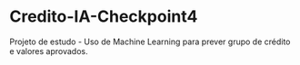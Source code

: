 # Credito-IA-Checkpoint4
Projeto de estudo - Uso de Machine Learning para prever grupo de crédito e valores aprovados.
